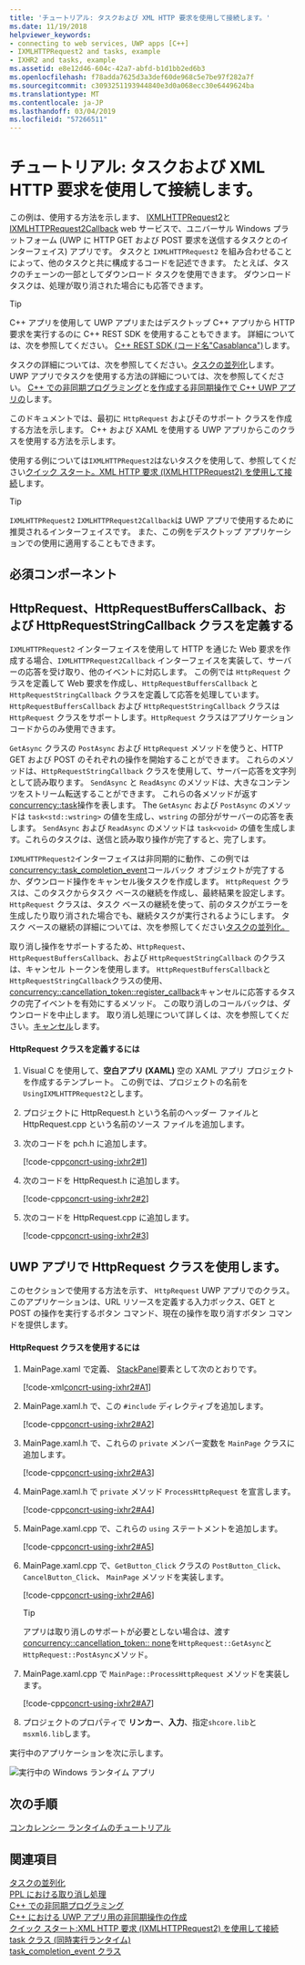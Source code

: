 ```yaml
---
title: 'チュートリアル: タスクおよび XML HTTP 要求を使用して接続します。'
ms.date: 11/19/2018
helpviewer_keywords:
- connecting to web services, UWP apps [C++]
- IXMLHTTPRequest2 and tasks, example
- IXHR2 and tasks, example
ms.assetid: e8e12d46-604c-42a7-abfd-b1d1bb2ed6b3
ms.openlocfilehash: f78adda7625d3a3def60de968c5e7be97f282a7f
ms.sourcegitcommit: c3093251193944840e3d0a068ecc30e6449624ba
ms.translationtype: MT
ms.contentlocale: ja-JP
ms.lasthandoff: 03/04/2019
ms.locfileid: "57266511"
---
```

# <a name="walkthrough-connecting-using-tasks-and-xml-http-requests"></a>チュートリアル: タスクおよび XML HTTP 要求を使用して接続します。

この例は、使用する方法を示します、 [IXMLHTTPRequest2](/windows/desktop/api/msxml6/nn-msxml6-ixmlhttprequest2)と[IXMLHTTPRequest2Callback](/windows/desktop/api/msxml6/nn-msxml6-ixmlhttprequest2callback) web サービスで、ユニバーサル Windows プラットフォーム (UWP に HTTP GET および POST 要求を送信するタスクとのインターフェイス) アプリです。 タスクと `IXMLHTTPRequest2` を組み合わせることによって、他のタスクと共に構成するコードを記述できます。 たとえば、タスクのチェーンの一部としてダウンロード タスクを使用できます。 ダウンロード タスクは、処理が取り消された場合にも応答できます。

> [!TIP]
>  C++ アプリを使用して UWP アプリまたはデスクトップ C++ アプリから HTTP 要求を実行するのに C++ REST SDK を使用することもできます。 詳細については、次を参照してください。 [C++ REST SDK (コード名"Casablanca")](https://github.com/Microsoft/cpprestsdk)します。

タスクの詳細については、次を参照してください。[タスクの並列化](../../parallel/concrt/task-parallelism-concurrency-runtime.md)します。 UWP アプリでタスクを使用する方法の詳細については、次を参照してください。 [C++ での非同期プログラミング](/windows/uwp/threading-async/asynchronous-programming-in-cpp-universal-windows-platform-apps)と[を作成する非同期操作で C++ UWP アプリの](../../parallel/concrt/creating-asynchronous-operations-in-cpp-for-windows-store-apps.md)します。

このドキュメントでは、最初に `HttpRequest` およびそのサポート クラスを作成する方法を示します。 C++ および XAML を使用する UWP アプリからこのクラスを使用する方法を示します。

使用する例については`IXMLHTTPRequest2`はないタスクを使用して、参照してください[クイック スタート。XML HTTP 要求 (IXMLHTTPRequest2) を使用して接続](/previous-versions/windows/apps/hh770550\(v=win.10\))します。

> [!TIP]
>  `IXMLHTTPRequest2` `IXMLHTTPRequest2Callback`は UWP アプリで使用するために推奨されるインターフェイスです。 また、この例をデスクトップ アプリケーションでの使用に適用することもできます。

## <a name="prerequisites"></a>必須コンポーネント

## <a name="defining-the-httprequest-httprequestbufferscallback-and-httprequeststringcallback-classes"></a>HttpRequest、HttpRequestBuffersCallback、および HttpRequestStringCallback クラスを定義する


  `IXMLHTTPRequest2` インターフェイスを使用して HTTP を通じた Web 要求を作成する場合、`IXMLHTTPRequest2Callback` インターフェイスを実装して、サーバーの応答を受け取り、他のイベントに対応します。 この例では `HttpRequest` クラスを定義して Web 要求を作成し、`HttpRequestBuffersCallback` と `HttpRequestStringCallback` クラスを定義して応答を処理しています。 
  `HttpRequestBuffersCallback` および `HttpRequestStringCallback` クラスは `HttpRequest` クラスをサポートします。`HttpRequest` クラスはアプリケーション コードからのみ使用できます。


  `GetAsync` クラスの `PostAsync` および `HttpRequest` メソッドを使うと、HTTP GET および POST のそれぞれの操作を開始することができます。 これらのメソッドは、`HttpRequestStringCallback` クラスを使用して、サーバー応答を文字列として読み取ります。 
  `SendAsync` と `ReadAsync` のメソッドは、大きなコンテンツをストリーム転送することができます。 これらの各メソッドが返す[concurrency::task](../../parallel/concrt/reference/task-class.md)操作を表します。 The `GetAsync` および `PostAsync` のメソッドは `task<std::wstring>` の値を生成し、`wstring` の部分がサーバーの応答を表します。 
  `SendAsync` および `ReadAsync` のメソッドは `task<void>` の値を生成します。これらのタスクは、送信と読み取り操作が完了すると、完了します。

`IXMLHTTPRequest2`インターフェイスは非同期的に動作、この例では[concurrency::task_completion_event](../../parallel/concrt/reference/task-completion-event-class.md)コールバック オブジェクトが完了するか、ダウンロード操作をキャンセル後タスクを作成します。 
  `HttpRequest` クラスは、このタスクからタスク ベースの継続を作成し、最終結果を設定します。 
  `HttpRequest` クラスは、タスク ベースの継続を使って、前のタスクがエラーを生成したり取り消された場合でも、継続タスクが実行されるようにします。 タスク ベースの継続の詳細については、次を参照してください[タスクの並列化。](../../parallel/concrt/task-parallelism-concurrency-runtime.md)

取り消し操作をサポートするため、`HttpRequest`、`HttpRequestBuffersCallback`、および `HttpRequestStringCallback` のクラスは、キャンセル トークンを使用します。 `HttpRequestBuffersCallback`と`HttpRequestStringCallback`クラスの使用、 [concurrency::cancellation_token::register_callback](reference/cancellation-token-class.md#register_callback)キャンセルに応答するタスクの完了イベントを有効にするメソッド。 この取り消しのコールバックは、ダウンロードを中止します。 取り消し処理について詳しくは、次を参照してください。[キャンセル](../../parallel/concrt/exception-handling-in-the-concurrency-runtime.md#cancellation)します。

#### <a name="to-define-the-httprequest-class"></a>HttpRequest クラスを定義するには

1. Visual C を使用して、**空白アプリ (XAML)** 空の XAML アプリ プロジェクトを作成するテンプレート。 この例では、プロジェクトの名前を `UsingIXMLHTTPRequest2`とします。

1. プロジェクトに HttpRequest.h という名前のヘッダー ファイルと HttpRequest.cpp という名前のソース ファイルを追加します。

1. 次のコードを pch.h に追加します。

   [!code-cpp[concrt-using-ixhr2#1](../../parallel/concrt/codesnippet/cpp/walkthrough-connecting-using-tasks-and-xml-http-requests_1.h)]

1. 次のコードを HttpRequest.h に追加します。

   [!code-cpp[concrt-using-ixhr2#2](../../parallel/concrt/codesnippet/cpp/walkthrough-connecting-using-tasks-and-xml-http-requests_2.h)]

1. 次のコードを HttpRequest.cpp に追加します。

   [!code-cpp[concrt-using-ixhr2#3](../../parallel/concrt/codesnippet/cpp/walkthrough-connecting-using-tasks-and-xml-http-requests_3.cpp)]

## <a name="using-the-httprequest-class-in-a-uwp-app"></a>UWP アプリで HttpRequest クラスを使用します。

このセクションで使用する方法を示す、 `HttpRequest` UWP アプリでのクラス。 このアプリケーションは、URL リソースを定義する入力ボックス、GET と POST の操作を実行するボタン コマンド、現在の操作を取り消すボタン コマンドを提供します。

#### <a name="to-use-the-httprequest-class"></a>HttpRequest クラスを使用するには

1. MainPage.xaml で定義、 [StackPanel](https://msdn.microsoft.com/library/windows/apps/xaml/windows.ui.xaml.controls.stackpanel.aspx)要素として次のとおりです。

   [!code-xml[concrt-using-ixhr2#A1](../../parallel/concrt/codesnippet/xaml/walkthrough-connecting-using-tasks-and-xml-http-requests_4.xaml)]

2. MainPage.xaml.h で、この `#include` ディレクティブを追加します。

   [!code-cpp[concrt-using-ixhr2#A2](../../parallel/concrt/codesnippet/cpp/walkthrough-connecting-using-tasks-and-xml-http-requests_5.h)]

3. MainPage.xaml.h で、これらの `private` メンバー変数を `MainPage` クラスに追加します。

   [!code-cpp[concrt-using-ixhr2#A3](../../parallel/concrt/codesnippet/cpp/walkthrough-connecting-using-tasks-and-xml-http-requests_6.h)]

4. MainPage.xaml.h で `private` メソッド `ProcessHttpRequest` を宣言します。

   [!code-cpp[concrt-using-ixhr2#A4](../../parallel/concrt/codesnippet/cpp/walkthrough-connecting-using-tasks-and-xml-http-requests_7.h)]

5. MainPage.xaml.cpp で、これらの `using` ステートメントを追加します。

   [!code-cpp[concrt-using-ixhr2#A5](../../parallel/concrt/codesnippet/cpp/walkthrough-connecting-using-tasks-and-xml-http-requests_8.cpp)]

6. MainPage.xaml.cpp で、`GetButton_Click` クラスの `PostButton_Click`、 `CancelButton_Click`、 `MainPage` メソッドを実装します。

   [!code-cpp[concrt-using-ixhr2#A6](../../parallel/concrt/codesnippet/cpp/walkthrough-connecting-using-tasks-and-xml-http-requests_9.cpp)]

   > [!TIP]
   > アプリは取り消しのサポートが必要としない場合は、渡す[concurrency::cancellation_token:: none](reference/cancellation-token-class.md#none)を`HttpRequest::GetAsync`と`HttpRequest::PostAsync`メソッド。

1. MainPage.xaml.cpp で `MainPage::ProcessHttpRequest` メソッドを実装します。

   [!code-cpp[concrt-using-ixhr2#A7](../../parallel/concrt/codesnippet/cpp/walkthrough-connecting-using-tasks-and-xml-http-requests_10.cpp)]

8. プロジェクトのプロパティで **リンカー**、**入力**、指定`shcore.lib`と`msxml6.lib`します。

実行中のアプリケーションを次に示します。

![実行中の Windows ランタイム アプリ](../../parallel/concrt/media/concrt_usingixhr2.png "実行中の Windows ランタイム アプリ")

## <a name="next-steps"></a>次の手順

[コンカレンシー ランタイムのチュートリアル](../../parallel/concrt/concurrency-runtime-walkthroughs.md)

## <a name="see-also"></a>関連項目

[タスクの並列化](../../parallel/concrt/task-parallelism-concurrency-runtime.md)<br/>
[PPL における取り消し処理](cancellation-in-the-ppl.md)<br/>
[C++ での非同期プログラミング](/windows/uwp/threading-async/asynchronous-programming-in-cpp-universal-windows-platform-apps)<br/>
[C++ における UWP アプリ用の非同期操作の作成](../../parallel/concrt/creating-asynchronous-operations-in-cpp-for-windows-store-apps.md)<br/>
[クイック スタート:XML HTTP 要求 (IXMLHTTPRequest2) を使用して接続](/previous-versions/windows/apps/hh770550\(v=win.10\))
[task クラス (同時実行ランタイム)](../../parallel/concrt/reference/task-class.md)<br/>
[task_completion_event クラス](../../parallel/concrt/reference/task-completion-event-class.md)
